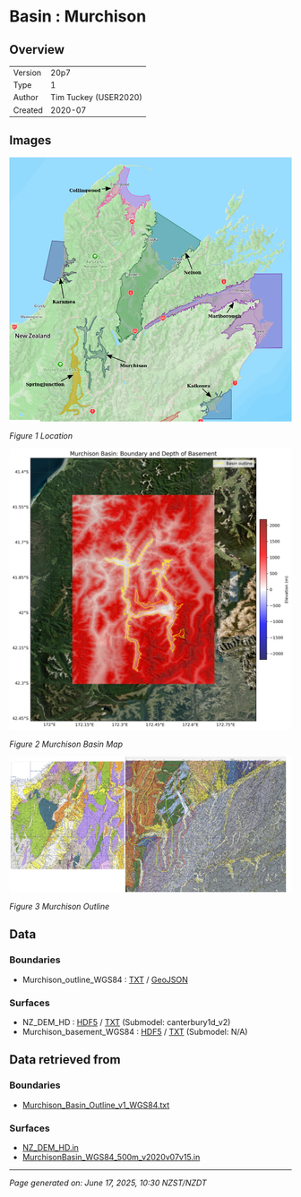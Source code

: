 # Basin : Murchison

## Overview
|         |                     |
|---------|---------------------|
| Version | 20p7           |
| Type    | 1        |
| Author  | Tim Tuckey (USER2020)            |
| Created | 2020-07           |


## Images
![](../images/maps/SI_north.png)

*Figure 1 Location*

![](../images/regional/Murchison_basin_map.png)

*Figure 2 Murchison Basin Map*

![](../images/basins/murchison_outline.png)

*Figure 3 Murchison Outline*


## Data
### Boundaries
- Murchison_outline_WGS84 : [TXT](../../velocity_modelling/data/regional/Murchison/Murchison_outline_WGS84.txt) / [GeoJSON](../../velocity_modelling/data/regional/Murchison/Murchison_outline_WGS84.geojson)

### Surfaces
- NZ_DEM_HD : [HDF5](../../velocity_modelling/data/global/surface/NZ_DEM_HD.h5) / [TXT](../../velocity_modelling/data/global/surface/NZ_DEM_HD.in) (Submodel: canterbury1d_v2)
- Murchison_basement_WGS84 : [HDF5](../../velocity_modelling/data/regional/Murchison/Murchison_basement_WGS84.h5) / [TXT](../../velocity_modelling/data/regional/Murchison/Murchison_basement_WGS84.in) (Submodel: N/A)

## Data retrieved from
### Boundaries
- [Murchison_Basin_Outline_v1_WGS84.txt](https://github.com/ucgmsim/Velocity-Model/tree/main/Data/USER20_BASINS/Murchison_Basin_Outline_v1_WGS84.txt)

### Surfaces
- [NZ_DEM_HD.in](https://github.com/ucgmsim/Velocity-Model/tree/main/Data/DEM/NZ_DEM_HD.in)
- [MurchisonBasin_WGS84_500m_v2020v07v15.in](https://github.com/ucgmsim/Velocity-Model/tree/main/Data/USER20_BASINS/MurchisonBasin_WGS84_500m_v2020v07v15.in)

---
*Page generated on: June 17, 2025, 10:30 NZST/NZDT*
